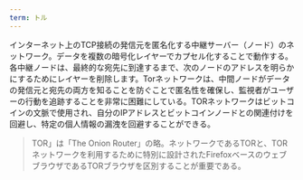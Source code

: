 ```yaml
---
term: トル
---
```

インターネット上のTCP接続の発信元を匿名化する中継サーバー（ノード）のネットワーク。データを複数の暗号化レイヤーでカプセル化することで動作する。各中継ノードは、最終的な宛先に到達するまで、次のノードのアドレスを明らかにするためにレイヤーを削除します。Torネットワークは、中間ノードがデータの発信元と宛先の両方を知ることを防ぐことで匿名性を確保し、監視者がユーザーの行動を追跡することを非常に困難にしている。TORネットワークはビットコインの文脈で使用され、自分のIPアドレスとビットコインノードとの関連付けを回避し、特定の個人情報の漏洩を回避することができる。

> TOR」は「The Onion Router」の略。ネットワークであるTORと、TORネットワークを利用するために特別に設計されたFirefoxベースのウェブブラウザであるTORブラウザを区別することが重要である。